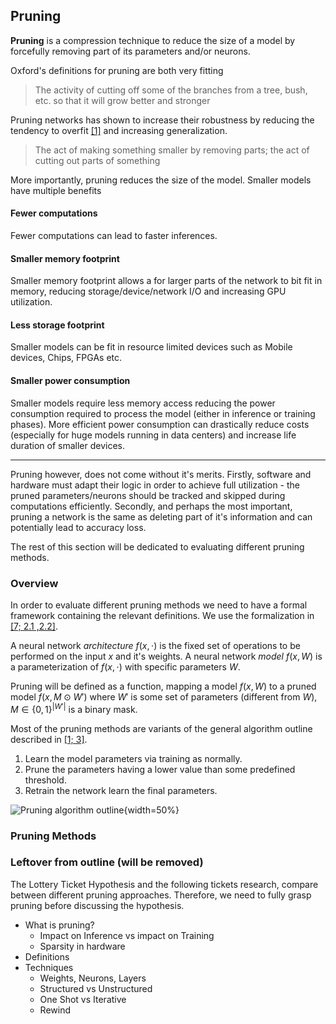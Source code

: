 ## Pruning

**Pruning** is a compression technique to reduce the size of a model by forcefully removing part of its parameters and/or neurons.

Oxford's definitions for pruning are both very fitting

> The activity of cutting off some of the branches from a tree, bush, etc. so that it will grow better and stronger

Pruning networks has shown to increase their robustness by reducing the tendency to overfit [[1]](#ref-1) and increasing generalization.

> The act of making something smaller by removing parts; the act of cutting out parts of something

More importantly, pruning reduces the size of the model. Smaller models have multiple benefits

#### Fewer computations

Fewer computations can lead to faster inferences.

#### Smaller memory footprint

Smaller memory footprint allows a for larger parts of the network to bit fit in memory, reducing storage/device/network I/O and increasing GPU utilization.

#### Less storage footprint

Smaller models can be fit in resource limited devices such as Mobile devices, Chips, FPGAs etc.

#### Smaller power consumption

Smaller models require less memory access reducing the power consumption required to process the model (either in inference or training phases). More efficient power consumption can drastically reduce costs (especially for huge models running in data centers) and increase life duration of smaller devices.

---

Pruning however, does not come without it's merits. Firstly, software and hardware must adapt their logic in order to achieve full utilization - the pruned parameters/neurons should be tracked and skipped during computations efficiently. Secondly, and perhaps the most important, pruning a network is the same as deleting part of it's information and can potentially lead to accuracy loss. 

The rest of this section will be dedicated to evaluating different pruning methods.

### Overview

In order to evaluate different pruning methods we need to have a formal framework containing the relevant definitions. We use the formalization in [[7; 2.1 ,2.2]](#ref-7).

A neural network *architecture* $f(x, \cdot)$ is the fixed set of operations to be performed on the input $x$ and it's weights. A neural network *model* $f(x, W)$ is a parameterization of $f(x, \cdot)$ with specific parameters $W$. 

Pruning will be defined as a function, mapping a model $f(x, W)$ to a pruned model $f(x, M \odot W')$ where $W'$ is some set of parameters (different from $W$), $M \in \{0, 1\}^{|W'|}$ is a binary mask.

Most of the pruning methods are variants of the general algorithm outline described in [[1; 3]](#ref-1).

1. Learn the model parameters via training as normally.
2. Prune the parameters having a lower value than some predefined threshold.
3. Retrain the network learn the final parameters.

![Pruning algorithm outline](assets/pruning-algorithm-outline.png){width=50%}

### Pruning Methods

### Leftover from outline (will be removed)

The Lottery Ticket Hypothesis and the following tickets research, compare between different pruning approaches. Therefore, we need to fully grasp pruning before discussing the hypothesis.

- What is pruning?
  - Impact on Inference vs impact on Training
  - Sparsity in hardware
- Definitions
- Techniques
  - Weights, Neurons, Layers
  - Structured vs Unstructured
  - One Shot vs Iterative
  - Rewind

